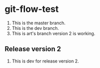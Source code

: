 # git-flow-test

1. This is the master branch.
2. This is the dev branch.
3. This is art's branch version 2 is working.

## Release version 2

1. This is dev for release version 2.
